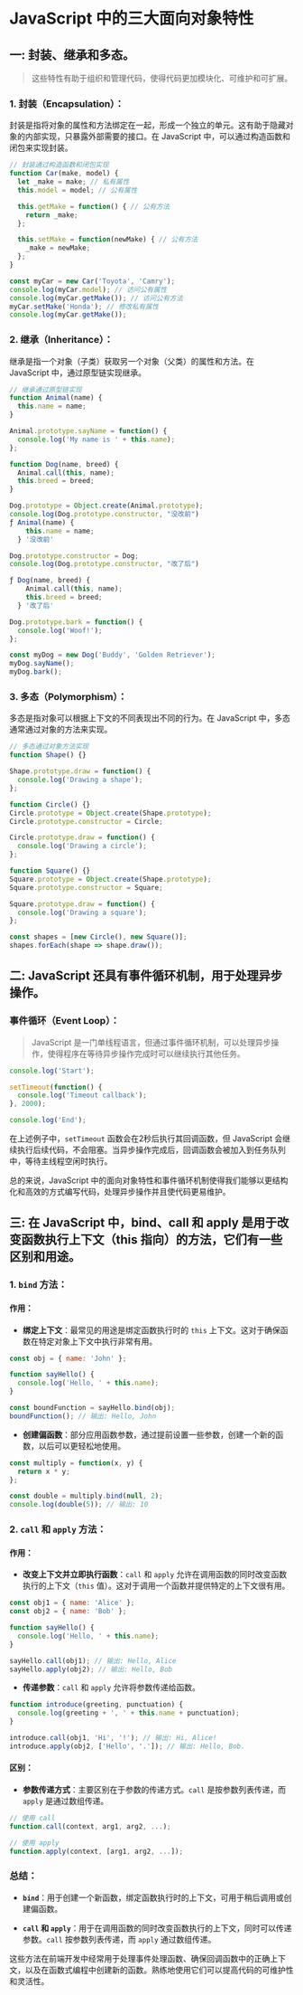 # JavaScript 中的三大面向对象特性
## 一: 封装、继承和多态。
> 这些特性有助于组织和管理代码，使得代码更加模块化、可维护和可扩展。

### 1. 封装（Encapsulation）：

封装是指将对象的属性和方法绑定在一起，形成一个独立的单元。这有助于隐藏对象的内部实现，只暴露外部需要的接口。在 JavaScript 中，可以通过构造函数和闭包来实现封装。

```javascript
// 封装通过构造函数和闭包实现
function Car(make, model) {
  let _make = make; // 私有属性
  this.model = model; // 公有属性

  this.getMake = function() { // 公有方法
    return _make;
  };

  this.setMake = function(newMake) { // 公有方法
    _make = newMake;
  };
}

const myCar = new Car('Toyota', 'Camry');
console.log(myCar.model); // 访问公有属性
console.log(myCar.getMake()); // 访问公有方法
myCar.setMake('Honda'); // 修改私有属性
console.log(myCar.getMake());
```

### 2. 继承（Inheritance）：

继承是指一个对象（子类）获取另一个对象（父类）的属性和方法。在 JavaScript 中，通过原型链实现继承。

```javascript
// 继承通过原型链实现
function Animal(name) {
  this.name = name;
}

Animal.prototype.sayName = function() {
  console.log('My name is ' + this.name);
};

function Dog(name, breed) {
  Animal.call(this, name);
  this.breed = breed;
}

Dog.prototype = Object.create(Animal.prototype);
console.log(Dog.prototype.constructor, "没改前")
ƒ Animal(name) {
    this.name = name;
  } '没改前'

Dog.prototype.constructor = Dog;
console.log(Dog.prototype.constructor, "改了后")

ƒ Dog(name, breed) {
    Animal.call(this, name);
    this.breed = breed;
  } '改了后'

Dog.prototype.bark = function() {
  console.log('Woof!');
};

const myDog = new Dog('Buddy', 'Golden Retriever');
myDog.sayName();
myDog.bark();
```

### 3. 多态（Polymorphism）：

多态是指对象可以根据上下文的不同表现出不同的行为。在 JavaScript 中，多态通常通过对象的方法来实现。

```javascript
// 多态通过对象方法实现
function Shape() {}

Shape.prototype.draw = function() {
  console.log('Drawing a shape');
};

function Circle() {}
Circle.prototype = Object.create(Shape.prototype);
Circle.prototype.constructor = Circle;

Circle.prototype.draw = function() {
  console.log('Drawing a circle');
};

function Square() {}
Square.prototype = Object.create(Shape.prototype);
Square.prototype.constructor = Square;

Square.prototype.draw = function() {
  console.log('Drawing a square');
};

const shapes = [new Circle(), new Square()];
shapes.forEach(shape => shape.draw());
```
## 二: JavaScript 还具有事件循环机制，用于处理异步操作。
### 事件循环（Event Loop）：
> JavaScript 是一门单线程语言，但通过事件循环机制，可以处理异步操作，使得程序在等待异步操作完成时可以继续执行其他任务。

```javascript
console.log('Start');

setTimeout(function() {
  console.log('Timeout callback');
}, 2000);

console.log('End');
```

在上述例子中，`setTimeout` 函数会在2秒后执行其回调函数，但 JavaScript 会继续执行后续代码，不会阻塞。当异步操作完成后，回调函数会被加入到任务队列中，等待主线程空闲时执行。

总的来说，JavaScript 中的面向对象特性和事件循环机制使得我们能够以更结构化和高效的方式编写代码，处理异步操作并且使代码更易维护。

## 三: 在 JavaScript 中，bind、call 和 apply 是用于改变函数执行上下文（this 指向）的方法，它们有一些区别和用途。

### 1. `bind` 方法：

#### 作用：

- **绑定上下文**：最常见的用途是绑定函数执行时的 `this` 上下文。这对于确保函数在特定对象上下文中执行非常有用。
  
```javascript
const obj = { name: 'John' };

function sayHello() {
  console.log('Hello, ' + this.name);
}

const boundFunction = sayHello.bind(obj);
boundFunction(); // 输出: Hello, John
```

- **创建偏函数**：部分应用函数参数，通过提前设置一些参数，创建一个新的函数，以后可以更轻松地使用。

```javascript
const multiply = function(x, y) {
  return x * y;
};

const double = multiply.bind(null, 2);
console.log(double(5)); // 输出: 10
```

### 2. `call` 和 `apply` 方法：

#### 作用：

- **改变上下文并立即执行函数**：`call` 和 `apply` 允许在调用函数的同时改变函数执行的上下文（`this` 值）。这对于调用一个函数并提供特定的上下文很有用。

```javascript
const obj1 = { name: 'Alice' };
const obj2 = { name: 'Bob' };

function sayHello() {
  console.log('Hello, ' + this.name);
}

sayHello.call(obj1); // 输出: Hello, Alice
sayHello.apply(obj2); // 输出: Hello, Bob
```

- **传递参数**：`call` 和 `apply` 允许将参数传递给函数。

```javascript
function introduce(greeting, punctuation) {
  console.log(greeting + ', ' + this.name + punctuation);
}

introduce.call(obj1, 'Hi', '!'); // 输出: Hi, Alice!
introduce.apply(obj2, ['Hello', '.']); // 输出: Hello, Bob.
```

#### 区别：

- **参数传递方式**：主要区别在于参数的传递方式。`call` 是按参数列表传递，而 `apply` 是通过数组传递。

```javascript
// 使用 call
function.call(context, arg1, arg2, ...);

// 使用 apply
function.apply(context, [arg1, arg2, ...]);
```

### 总结：

- **`bind`**：用于创建一个新函数，绑定函数执行时的上下文，可用于稍后调用或创建偏函数。

- **`call` 和 `apply`**：用于在调用函数的同时改变函数执行的上下文，同时可以传递参数。`call` 按参数列表传递，而 `apply` 通过数组传递。

这些方法在前端开发中经常用于处理事件处理函数、确保回调函数中的正确上下文，以及在函数式编程中创建新的函数。熟练地使用它们可以提高代码的可维护性和灵活性。